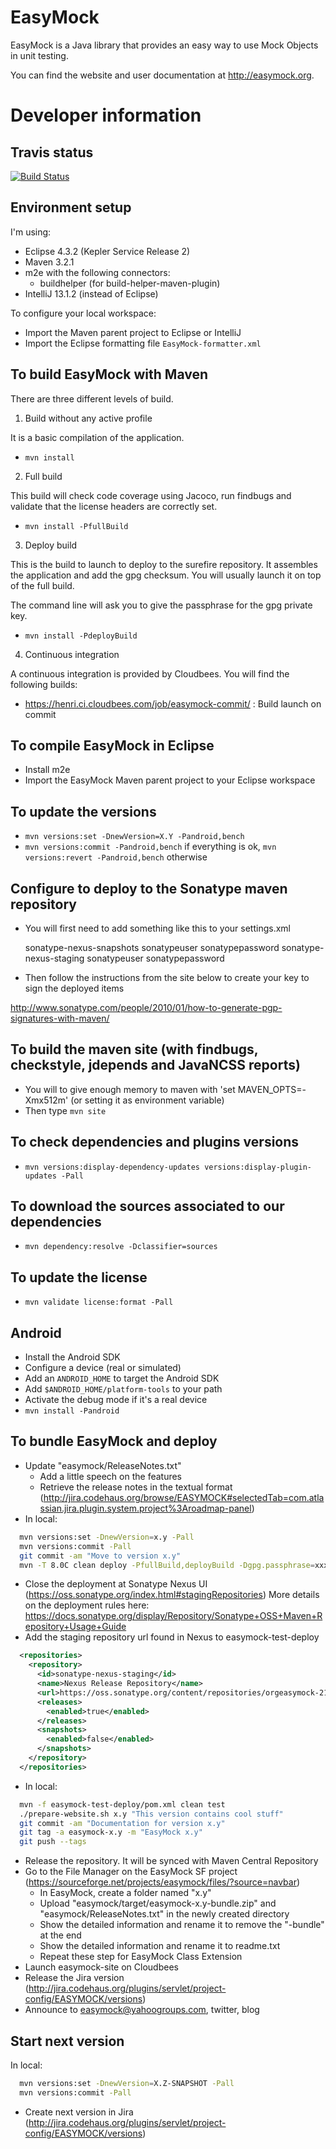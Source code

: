 EasyMock
========

EasyMock is a Java library that provides an easy way to use Mock Objects in unit testing.

You can find the website and user documentation at http://easymock.org.

Developer information
=====================

Travis status
-------------
[![Build Status](https://travis-ci.org/easymock/easymock.svg?branch=master)](https://travis-ci.org/easymock/easymock)

Environment setup
-----------------

I'm using:
- Eclipse 4.3.2 (Kepler Service Release 2)
- Maven 3.2.1
- m2e with the following connectors:
  - buildhelper (for build-helper-maven-plugin)
- IntelliJ 13.1.2 (instead of Eclipse)

To configure your local workspace:
- Import the Maven parent project to Eclipse or IntelliJ
- Import the Eclipse formatting file `EasyMock-formatter.xml`

To build EasyMock with Maven
----------------------------

There are three different levels of build.

1. Build without any active profile

It is a basic compilation of the application.

- `mvn install`

2. Full build

This build will check code coverage using Jacoco, run findbugs and
validate that the license headers are correctly set.

- `mvn install -PfullBuild`

3. Deploy build

This is the build to launch to deploy to the surefire repository. It assembles the application and add
the gpg checksum. You will usually launch it on top of the full build.

The command line will ask you to give the passphrase for the gpg private key.

- `mvn install -PdeployBuild`

4. Continuous integration

A continuous integration is provided by Cloudbees. You will find the following builds:
- https://henri.ci.cloudbees.com/job/easymock-commit/ : Build launch on commit

To compile EasyMock in Eclipse
-----------------------------
- Install m2e
- Import the EasyMock Maven parent project to your Eclipse workspace

To update the versions
----------------------
- `mvn versions:set -DnewVersion=X.Y -Pandroid,bench`
- `mvn versions:commit -Pandroid,bench` if everything is ok, `mvn versions:revert -Pandroid,bench` otherwise

Configure to deploy to the Sonatype maven repository
----------------------------------------------------
- You will first need to add something like this to your settings.xml

  <servers>
    <server>
      <id>sonatype-nexus-snapshots</id>
      <username>sonatypeuser</username>
      <password>sonatypepassword</password>
    </server>
    <server>
      <id>sonatype-nexus-staging</id>
      <username>sonatypeuser</username>
      <password>sonatypepassword</password>
    </server>
  </servers>

- Then follow the instructions from the site below to create your key to sign the deployed items

http://www.sonatype.com/people/2010/01/how-to-generate-pgp-signatures-with-maven/

To build the maven site (with findbugs, checkstyle, jdepends and JavaNCSS reports)
--------------------------------------------------------------------------------------
- You will to give enough memory to maven with 'set MAVEN_OPTS=-Xmx512m' (or setting it as environment variable)
- Then type `mvn site`

To check dependencies and plugins versions
--------------------------------------------------------------------------------------
- `mvn versions:display-dependency-updates versions:display-plugin-updates -Pall`

To download the sources associated to our dependencies
--------------------------------------------------------------------------------------
- `mvn dependency:resolve -Dclassifier=sources`

To update the license
--------------------------------------------------------------------------------------
- `mvn validate license:format -Pall`

Android
--------------------------------------------------------------------------------------
- Install the Android SDK
- Configure a device (real or simulated)
- Add an `ANDROID_HOME` to target the Android SDK
- Add `$ANDROID_HOME/platform-tools` to your path 
- Activate the debug mode if it's a real device
- `mvn install -Pandroid`

To bundle EasyMock and deploy
--------------------------------------------------------------------------------------
- Update "easymock/ReleaseNotes.txt"
  - Add a little speech on the features
  - Retrieve the release notes in the textual format (http://jira.codehaus.org/browse/EASYMOCK#selectedTab=com.atlassian.jira.plugin.system.project%3Aroadmap-panel)
- In local:
```bash
  mvn versions:set -DnewVersion=x.y -Pall
  mvn versions:commit -Pall
  git commit -am "Move to version x.y"
  mvn -T 8.0C clean deploy -PfullBuild,deployBuild -Dgpg.passphrase=xxxx
```
- Close the deployment at Sonatype Nexus UI (https://oss.sonatype.org/index.html#stagingRepositories)
  More details on the deployment rules here: https://docs.sonatype.org/display/Repository/Sonatype+OSS+Maven+Repository+Usage+Guide
- Add the staging repository url found in Nexus to easymock-test-deploy
```xml
  <repositories>
    <repository>
      <id>sonatype-nexus-staging</id>
      <name>Nexus Release Repository</name>
      <url>https://oss.sonatype.org/content/repositories/orgeasymock-213/</url>
      <releases>
        <enabled>true</enabled>
      </releases>
      <snapshots>
        <enabled>false</enabled>
      </snapshots>
    </repository>
  </repositories>
```
- In local:
```bash
  mvn -f easymock-test-deploy/pom.xml clean test
  ./prepare-website.sh x.y "This version contains cool stuff"
  git commit -am "Documentation for version x.y"
  git tag -a easymock-x.y -m "EasyMock x.y"
  git push --tags
```
- Release the repository. It will be synced with Maven Central Repository
- Go to the File Manager on the EasyMock SF project (https://sourceforge.net/projects/easymock/files/?source=navbar)
  - In EasyMock, create a folder named "x.y"
  - Upload "easymock/target/easymock-x.y-bundle.zip" and "easymock/ReleaseNotes.txt" in the newly created directory
  - Show the detailed information and rename it to remove the "-bundle" at the end
  - Show the detailed information and rename it to readme.txt
  - Repeat these step for EasyMock Class Extension
- Launch easymock-site on Cloudbees
- Release the Jira version (http://jira.codehaus.org/plugins/servlet/project-config/EASYMOCK/versions)
- Announce to easymock@yahoogroups.com, twitter, blog

Start next version
--------------------------------------------------------------------------------------
In local:
```bash
  mvn versions:set -DnewVersion=X.Z-SNAPSHOT -Pall
  mvn versions:commit -Pall
```
- Create next version in Jira (http://jira.codehaus.org/plugins/servlet/project-config/EASYMOCK/versions)
